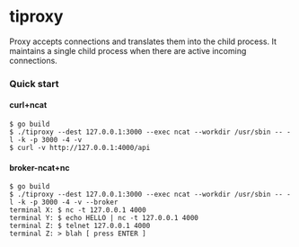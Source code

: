 # tiproxy

Proxy accepts connections and translates them into
the child process. It maintains a single child process
when there are active incoming connections.

### Quick start

#### curl+ncat

    $ go build 
    $ ./tiproxy --dest 127.0.0.1:3000 --exec ncat --workdir /usr/sbin -- -l -k -p 3000 -4 -v
    $ curl -v http://127.0.0.1:4000/api
    
#### broker-ncat+nc

    $ go build 
    $ ./tiproxy --dest 127.0.0.1:3000 --exec ncat --workdir /usr/sbin -- -l -k -p 3000 -4 -v --broker
    terminal X: $ nc -t 127.0.0.1 4000
    terminal Y: $ echo HELLO | nc -t 127.0.0.1 4000
    terminal Z: $ telnet 127.0.0.1 4000
    terminal Z: > blah [ press ENTER ]

